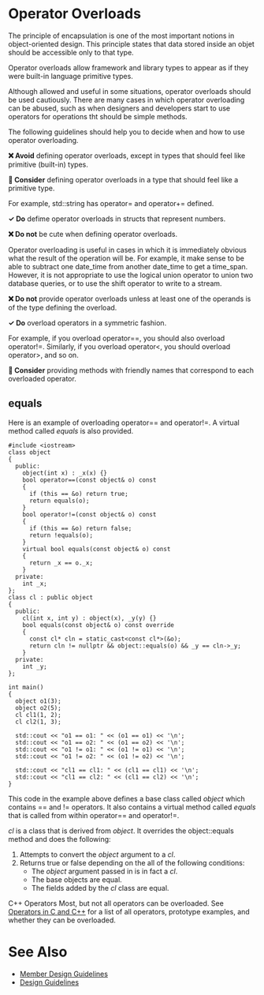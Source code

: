 # Operator Overloads

The principle of encapsulation is one of the most important notions in object-oriented design. This principle states
that data stored inside an objet should be accessible only to that type.

Operator overloads allow framework and library types to appear as if they were built-in language primitive types.

Although allowed and useful in some situations, operator overloads should be used cautiously. There are many cases
in which operator overloading can be abused, such as when designers and developers start to use operators for
operations tht should be simple methods.

The following guidelines should help you to decide when and how to use operator overloading.

**❌ Avoid** defining operator overloads, except in types that should feel like primitive (built-in) types.

**🤔 Consider** defining operator overloads in a type that should feel like a primitive type.

For example, std::string has operator= and operator+= defined.

**✓ Do** defime operator overloads in structs that represent numbers.

**❌ Do not** be cute when defining operator overloads.

Operator overloading is useful in cases in which it is immediately obvious what the result of the operation will be.
For example, it make sense to be able to subtract one date_time from another date_time to get a time_span.
However, it is not appropriate to use the logical union operator to union two database queries, or to use the shift
operator to write to a stream.

**❌ Do not** provide operator overloads unless at least one of the operands is of the type defining the overload.

**✓ Do** overload operators in a symmetric fashion.

For example, if you overload operator==, you should also overload operator!=. Similarly, if you overload operator<,
you should overload operator>, and so on.

**🤔 Consider** providing methods with friendly names that correspond to each overloaded operator.

## equals

Here is an example of overloading operator== and operator!=. A virtual method called *equals* is also provided.
```
#include <iostream>
class object
{
  public:
    object(int x) : _x(x) {}
    bool operator==(const object& o) const
    {
      if (this == &o) return true;
      return equals(o);
    }
    bool operator!=(const object& o) const
    {
      if (this == &o) return false;
      return !equals(o);
    }
    virtual bool equals(const object& o) const
    {
      return _x == o._x;
    }
  private:
    int _x;
};
class cl : public object
{
  public:
    cl(int x, int y) : object(x), _y(y) {}
    bool equals(const object& o) const override
    {
      const cl* cln = static_cast<const cl*>(&o);
      return cln != nullptr && object::equals(o) && _y == cln->_y;
    }
  private:
    int _y;
};

int main()
{
  object o1(3);
  object o2(5);
  cl cl1(1, 2);
  cl cl2(1, 3);

  std::cout << "o1 == o1: " << (o1 == o1) << '\n';
  std::cout << "o1 == o2: " << (o1 == o2) << '\n';
  std::cout << "o1 != o1: " << (o1 != o1) << '\n';
  std::cout << "o1 != o2: " << (o1 != o2) << '\n';

  std::cout << "cl1 == cl1: " << (cl1 == cl1) << '\n';
  std::cout << "cl1 == cl2: " << (cl1 == cl2) << '\n';
}
```

This code in the example above defines a base class called *object* which contains == and != operators. It also contains
a virtual method called *equals* that is called from within operator== and operator!=.

*cl* is a class that is derived from *object*. It overrides the object::equals method and does the following:
1. Attempts to convert the *object* argument to a *cl*. 
2. Returns true or false depending on the all of the following conditions:
   * The *object* argument passed in is in fact a *cl*.
   * The base objects are equal.
   * The fields added by the *cl* class are equal.

C++ Operators
Most, but not all operators can be overloaded. See [Operators in C and C++](https://en.wikipedia.org/wiki/Operators_in_C_and_C%2B%2B) for a list of all operators, prototype examples, and whether they can be overloaded.

# See Also

* [Member Design Guidelines](member_design_guidelines.md)
* [Design Guidelines](design_guidelines.md)